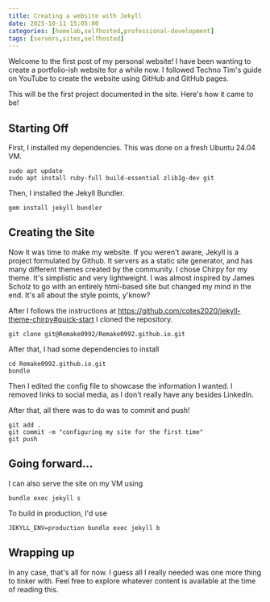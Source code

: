```yaml
---
title: Creating a website with Jekyll
date: 2025-10-11 15:05:00 
categories: [homelab,selfhosted,professional-development]
tags: [servers,sites,selfhosted]
---
```


Welcome to the first post of my personal website! I have been wanting to create a portfolio-ish website for a while now. I followed Techno Tim's guide on YouTube to create the website using GitHub and GitHub pages.

This will be the first project documented in the site. Here's how it came to be!

## Starting Off
First, I installed my dependencies. This was done on a fresh Ubuntu 24.04 VM.

```shell
sudo apt update
sudo apt install ruby-full build-essential zlib1g-dev git
```

Then, I installed the Jekyll Bundler.

```shell
gem install jekyll bundler
```

## Creating the Site
Now it was time to make my website. If you weren't aware, Jekyll is a project formulated by Github. It servers as a static site generator, and has many different themes created by the community. I chose Chirpy for my theme. It's simplistic and very lightweight. I was almost inspired by James Scholz to go with an entirely html-based site but changed my mind in the end. It's all about the style points, y'know? 

After I follows the instructions at https://github.com/cotes2020/jekyll-theme-chirpy#quick-start I cloned the repository. 

```shell
git clone git@Remake0992/Remake0992.github.io.git
```

After that, I had some dependencies to install

```shell
cd Remake0992.github.io.git
bundle
```

Then I edited the config file to showcase the information I wanted. I removed links to social media, as I don't really have any besides LinkedIn. 

After that, all there was to do was to commit and push!

```shell
git add .
git commit -m "configuring my site for the first time"
git push
```

## Going forward...
I can also serve the site on my VM using

```shell
bundle exec jekyll s
```

To build in production, I'd use

```shell
JEKYLL_ENV=production bundle exec jekyll b
```

## Wrapping up
In any case, that's all for now. I guess all I really needed was one more thing to tinker with. Feel free to explore whatever content is available at the time of reading this.
